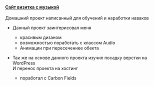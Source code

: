 #### [Сайт визитка с музыкой](http://host1846645.hostland.pro)

Домашний проект написанный для обучений и наработки наваков

- Данный проект заинтерисовал меня 
    - красивым дизаном
    - возможностью поработать с классом Audio
    - Анимации при пересечениее обекта

- Так же нa основе данного проекта изучил посадку верстки на WordPress<br> И перенос проекта на хостинг
    - поработал с Carbon Fields
